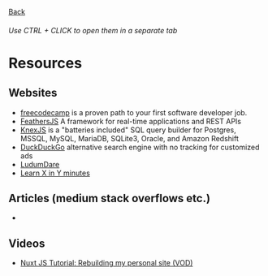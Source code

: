 [Back](https://github.com/MV88/DevResources)

<h6>Use CTRL + CLICK to open them in a separate tab</h6>

# Resources

## Websites
- [freecodecamp](https://www.freecodecamp.org/) is a proven path to your first software developer job.
- [FeathersJS](https://www.feathersjs.com/) A framework for real-time applications and REST APIs
- [KnexJS](https://knexjs.org) is a "batteries included" SQL query builder for Postgres, MSSQL, MySQL, MariaDB, SQLite3, Oracle, and Amazon Redshift
- [DuckDuckGo](https://duckduckgo.com/?q=) alternative search engine with no tracking for customized ads
- [LudumDare](https://ldjam.com/)
- [Learn X in Y minutes](https://learnxinyminutes.com/)

## Articles (medium stack overflows etc.)
- []()

## Videos
- [Nuxt JS Tutorial: Rebuilding my personal site (VOD)](https://youtu.be/XBUfi-qahdA)
